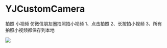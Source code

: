 # YJCustomCamera
拍照 小视频
仿微信朋友圈拍照拍小视频
1、点击拍照
2、长按拍小视频
3、所有拍照小视频都保存到本地

![](https://github.com/yj229201093/CustomCamera/raw/master/YJCustomCamera/resource/IMG_0288.PNG)
